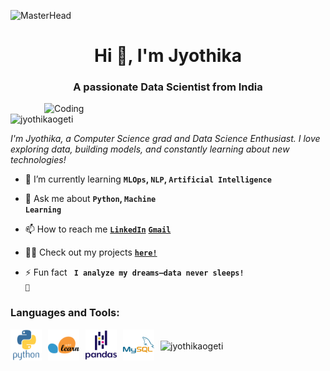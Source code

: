 ![MasterHead](https://camo.githubusercontent.com/5a51e293c9f568a66c3ccf3f4eb397c77706120b077be0cabca9f0bd271374dd/68747470733a2f2f6d656469612e6c6963646e2e636f6d2f646d732f696d6167652f4334443132415145536a37322d733567454b672f61727469636c652d636f7665725f696d6167652d736872696e6b5f3630305f323030302f302f313632363735333836373131303f653d3231343734383336343726763d6265746126743d4b6637594175775a74794347594c4e63682d4d676335654f432d376837754c5f646e424149677341465251)
<h1 align="center">Hi 👋, I'm Jyothika</h1>
<h3 align="center">A passionate Data Scientist from India</h3>
<img align="right" alt="Coding" width="450" src="![image](https://github.com/user-attachments/assets/3251516d-76c6-46b0-9604-4eaa6289613e)
">

<p align="left"> <img src="https://komarev.com/ghpvc/?username=jyothikaogeti&label=Profile%20views&color=0e75b6&style=flat" alt="jyothikaogeti" /> </p>
<p><i> I'm Jyothika, a Computer Science grad and Data Science Enthusiast. I love exploring data, building models, and constantly learning about new technologies!</i></p>

- 🌱 I’m currently learning **<code>MLOps</code>, <code>NLP</code>, <code>Artificial Intelligence</code>**
 
- 💬 Ask me about **<code>Python</code>, <code>Machine Learning</code>**
  
- 📫 How to reach me **<code><a href="https://www.linkedin.com/in/jyothikaogeti/">LinkedIn</a></code>** **<code>[Gmail](mailto:ogetijyothika2002@gmail.com)</code>**

- 👨‍💻 Check out my projects **<code>[here!](https://github.com/jyothikaogeti?tab=repositories)</code>**

- ⚡ Fun fact **<code>
I analyze my dreams—data never sleeps! 💭</code>**
  
<p align="left">
</p>

<h3 align="left">Languages and Tools:</h3>
<div style="display: flex; flex-wrap: wrap; align-items: center;">
<img align="left" alt="Python" width="50px" style="padding-right:10px;" src="https://github.com/devicons/devicon/blob/v2.16.0/icons/python/python-original-wordmark.svg" />
<img align="left" alt="scikitlearn" width="50px" style="padding-right:10px;" src="https://github.com/devicons/devicon/blob/v2.16.0/icons/scikitlearn/scikitlearn-original.svg" />
<img align="left" alt="Pandas" width="50px" style="padding-right:10px;" src="https://github.com/devicons/devicon/blob/v2.16.0/icons/pandas/pandas-original-wordmark.svg" />
<img align="left" alt="MySQL" width="50px" style="padding-right:10px;" src="https://github.com/devicons/devicon/blob/v2.16.0/icons/mysql/mysql-original-wordmark.svg" />
<br>
<br>
<br>

<p><img align="center" src="https://github-readme-streak-stats.herokuapp.com/?user=jyothikaogeti&" alt="jyothikaogeti" /></p>
